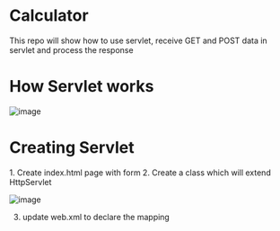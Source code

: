 # Calculator
This repo will show how to use servlet, receive GET and POST data in servlet and process the response 


<H1> How Servlet works</H1>

![image](https://github.com/fahminmd/Calculator/assets/75845854/06b4ca97-886e-4d06-ab3b-005ef85fb54b)

<H1> Creating Servlet </H1>
1. Create index.html page with form
2. Create a class which will extend HttpServlet <br />


![image](https://github.com/fahminmd/Calculator/assets/75845854/26603fd8-2c88-4069-8b87-fb538d726b6c) 

3. update web.xml to declare the mapping
